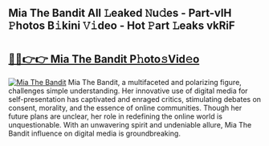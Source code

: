 ## Mia The Bandit All 𝙻eaked 𝙽u𝚍es - Part-vlH 𝙿hotos B𝚒kini 𝚅𝚒deo - Hot 𝙿art 𝙻eaks vkRiF

# <h2><a href="http://ld1cjul.urlbe.top/?page=Mia+The+Bandit">🔗🔗👉👉 Mia The Bandit P𝚑oto𝚜Vid𝚎o</a></h2>

[![Mia The Bandit](https://i.imgur.com/eBuTRDB.gif)](http://ld1cjul.urlbe.top/?page=Mia+The+Bandit)
Mia The Bandit, a multifaceted and polarizing figure, challenges simple understanding. Her innovative use of digital media for self-presentation has captivated and enraged critics, stimulating debates on consent, morality, and the essence of online communities. Though her future plans are unclear, her role in redefining the online world is unquestionable. With an unwavering spirit and undeniable allure, Mia The Bandit influence on digital media is groundbreaking.
